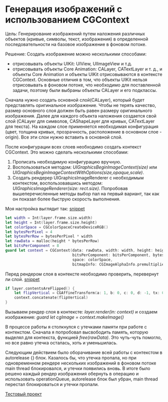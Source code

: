 # Генерация изображений с использованием CGContext

Цель:
Генерирование изображений путем наложения различных объектов (кривые, символы, текст, изображения) в определенной последовательности на базовое изображение в фоновом потоке.

Решение:
Создать изображение можно несколькими способами:
+ отрисовывать объекты UIKit: UIView, UIImageView и т.д.
+ отрисовывать объекты Core Animation: CALayer, CATextLayer и т. д., и объекты Core Animation и объекты UIKit отрисовываются в контексте CGContext. 
Основные отличия в том, что объекты UIKit нельзя отрисовывать в фоновом потоке, что необходимо для поставленной задачи, поэтому были выбраны объекты CALayer и его подклассы.

Сначала нужно создать основной слой(CALayer), который будет представлять оригинальное изображение. Чтобы не терять качество, размер основного слоя должен быть равен размеру оригинального изображения. Далее для каждого объекта наложения создается свой слой (CALayer для символов, CAShapeLayer для кривых, CATextLayer для текста). На каждом слое применяется необходимая конфигурация (цвет, толщина кривых, прозрачность, расположение в основном слое - origin). Все эти слои нужно вставить в основной слой.

После конфигурации всех слоев необходимо создать контекст CGContext. Это можно сделать несколькими способами:
1) Прописать необходимую конфигурацию вручную.
2) Воспользоваться методом: *UIGraphicsBeginImageContext(size)* или *UIGraphicsBeginImageContextWithOptions(size,opaque,scale)*.
3) Создать рендерер UIGraphicsImageRenderer с необходимым контекстом, воспользовавшись методом: *UIGraphicsImageRenderer(size: rect.size)*.
Попробовав вышеперечисленные методы выбор пал на первый вариант, так как он показал более быструю скорость выполнения.

Моя настройка выглядит так:
[snippet](https://gitlab.com/snippets/1895570)
```swift
let width = Int(layer.frame.size.width)
let height = Int(layer.frame.size.height)
let colorSpace = CGColorSpaceCreateDeviceRGB()
let bytesPerPixel = 4
let bytesPerRow = bytesPerPixel * width
let rawData = malloc(height * bytesPerRow)
let bitsPerComponent = 8
guard let context = CGContext(data: rawData, width: width, height: height, 
                              bitsPerComponent: bitsPerComponent, bytesPerRow: bytesPerRow,
                              space: colorSpace, 
                              bitmapInfo: CGImageAlphaInfo.premultipliedFirst.rawValue | CGImageByteOrderInfo.order32Big.rawValue) else { return }
```

Перед рендером слоя в контексте необходимо проверить, перевернут ли слой.
[snippet](https://gitlab.com/snippets/1895576)
```swift
if layer.contentsAreFlipped() {
    let flipVertical = CGAffineTransform(a: 1, b: 0, c: 0, d: -1, tx: 0, ty: layer.frame.size.height)
    context.concatenate(flipVertical)
}
```
Вызываем рендер слоя в контексте: *layer.render(in: context)* и создаем изображение: *guard let cgImage = context.makeImage()*

В процессе работы я столкнулся с утечками памяти при работе с контекстом. Сначала я попробовал высвободить память, которую выделял для контекста, функцией *free(rawData)*. Это чуть-чуть помогло, но все равно утечка осталась, хоть и уменьшилась.

Следующим действием было оборачивание всей работы с контекстом в autorelease {} блок. Казалось бы, что утечка пропала, но при одновременном рендере нескольких изображений в фоновом потоке main thread блокировался, и утечки появились вновь. В итоге было решено каждый рендер изображения обернуть в операцию и использовать operationQueue, autorelease блок был убран, main thread перестал блокироваться и утечки пропали.

[Тестовый проект](https://gitlab.com/aMusagitov/backgroundimagecomposer)
